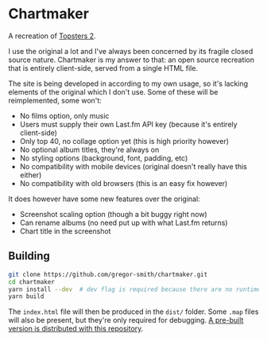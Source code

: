 # Chartmaker

A recreation of [Topsters 2](https://www.neverendingchartrendering.org/).

I use the original a lot and I've always been concerned by its fragile closed source nature. Chartmaker is my answer to that: an open source recreation that is entirely client-side, served from a single HTML file.

The site is being developed in according to my own usage, so it's lacking elements of the original which I don't use. Some of these will be reimplemented, some won't:

* No films option, only music
* Users must supply their own Last.fm API key (because it's entirely client-side)
* Only top 40, no collage option yet (this is high priority however)
* No optional album titles, they're always on
* No styling options (background, font, padding, etc)
* No compatibility with mobile devices (original doesn't really have this either)
* No compatibility with old browsers (this is an easy fix however)

It does however have some new features over the original:

* Screenshot scaling option (though a bit buggy right now)
* Can rename albums (no need put up with what Last.fm returns)
* Chart title in the screenshot

## Building
```sh
git clone https://github.com/gregor-smith/chartmaker.git
cd chartmaker
yarn install --dev  # dev flag is required because there are no runtime dependencies
yarn build
```

The `index.html` file will then be produced in the `dist/` folder. Some `.map` files will also be present, but they're only required for debugging. [A pre-built version is distributed with this repository](https://github.com/gregor-smith/chartmaker/tree/master/dist).
